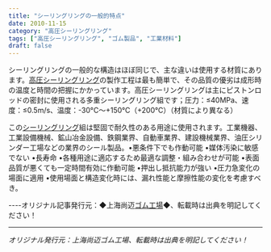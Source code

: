 ```yaml
---
title: "シーリングリングの一般的特点"
date: 2010-11-15
category: "高圧シーリングリング"
tags: ["高圧シーリングリング", "ゴム製品", "工業材料"]
draft: false
---
```


シーリングリングの一般的な構造はほぼ同じで、主な違いは使用する材質にあります。[高圧シーリングリング](http://www.smpolymer.com/)の製作工程は最も簡単で、その品質の優劣は成形時の温度と時間の把握にかかっています。高圧シーリングリングは主にピストンロッドの密封に使用される多重シーリングリング組です；圧力：≤40MPa、速度：≤0.5m/s、温度：-30°C～+150°C（+200°C）（材質により異なる）

この[シーリングリング](http://www.smpolymer.com/)組は堅固で耐久性のある用途に使用されます。工業機器、工業設備機械、鉱山冶金設備、鉄鋼業界、自動車業界、建設機械業界、油圧シリンダー工場などの業界のシール製品。•悪条件下でも作動可能 •媒体汚染に敏感でない •長寿命 •各種用途に適応するため最適な調整・組み合わせが可能 •表面品質が悪くても一定時間有効に作動可能 •押出し抵抗能力が強い •圧力急変化の場面に適用 •使用場面と構造変化時には、漏れ性能と摩擦性能の変化を考慮すべき。

----オリジナル記事発行元：◆上海尚迈[ゴム工場](http://www.smpolymer.com/)◆、転載時は出典を明記してください！

---

*オリジナル発行元：上海尚迈ゴム工場、転載時は出典を明記してください！*